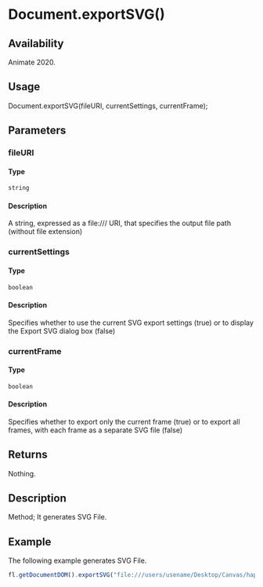 # Document.exportSVG()

## Availability

Animate 2020.

## Usage

Document.exportSVG(fileURI, currentSettings, currentFrame);

## Parameters

### **fileURI**

#### Type

```typescript
string
```

#### Description

A string, expressed as a file:/// URI, that specifies the output file path (without file extension)

### **currentSettings**

#### Type

```typescript
boolean
```

#### Description

Specifies whether to use the current SVG export settings (true) or to display the Export SVG dialog box (false)

### **currentFrame**

#### Type

```typescript
boolean
```

#### Description

Specifies whether to export only the current frame (true) or to export all frames, with each frame as a separate SVG file (false)

## Returns

Nothing.

## Description

Method; It generates SVG File.

## Example

The following example generates SVG File.

```javascript
fl.getDocumentDOM().exportSVG("file:///users/usename/Desktop/Canvas/hap.svg", true, true);
```
